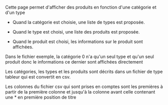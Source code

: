 Cette page permet d'afficher des produits en fonction d'une catégorie et d'un type

- Quand la catégorie est choisie, une liste de types est proposée.

- Quand le type est choisi, une liste des produits est proposée.

- Quand le produit est choisi, les informations sur le produit sont affichées.


Dans le fichier exemple, la catégorie 0 n'a qu'un seul type et qu'un seul produit donc le informations ce dernier sont affichées directement



Les catégories, les types et les produits sont décrits dans un fichier de type tableur qui est convertit en csv.




Les colonnes du fichier csv qui sont prises en comptes sont les premières à partir de la première colonne et jusqu'à la colonne avant celle contenant une * en première position de titre

